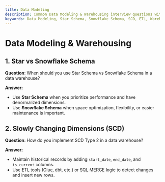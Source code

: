 ```yaml
---
title: Data Modeling
description: Common Data Modeling & Warehousing interview questions with real-world answers and implementation tips.
keywords: Data Modeling, Star Schema, Snowflake Schema, SCD, ETL, Warehousing
---
```


# Data Modeling & Warehousing

## 1. Star vs Snowflake Schema

**Question:** When should you use Star Schema vs Snowflake Schema in a data warehouse?

**Answer:**
- Use **Star Schema** when you prioritize performance and have denormalized dimensions.
- Use **Snowflake Schema** when space optimization, flexibility, or easier maintenance is important.

## 2. Slowly Changing Dimensions (SCD)

**Question:** How do you implement SCD Type 2 in a data warehouse?

**Answer:**
- Maintain historical records by adding `start_date`, `end_date`, and `is_current` columns.
- Use ETL tools (Glue, dbt, etc.) or SQL MERGE logic to detect changes and insert new rows.